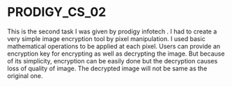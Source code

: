 # PRODIGY_CS_02
This is the second task I was given by prodigy infotech . I had to create a very simple image encryption tool by pixel manipulation. I used basic mathematical operations to be applied at each pixel. Users can provide an encryption key for encrypting as well as decrypting the image. But because of its simplicity, encryption can be easily done but the decryption causes loss of quality of image. The decrypted image will not be same as the original one.